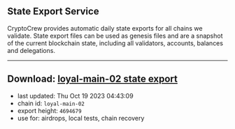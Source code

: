 ## State Export Service
CryptoCrew provides automatic daily state exports for all chains we validate. State export files can be used as genesis files and are a snapshot of the current blockchain state, including all validators, accounts, balances and delegations.

---
**Download: [loyal-main-02 state export](https://dl.ccvalidators.com/SERVICE/loyal/loyal-main-02_export_4694679.json)**
---

- last updated: Thu Oct 19 2023 04:43:09
- chain id: `loyal-main-02`
- export height: `4694679`
- use for: airdrops, local tests, chain recovery
